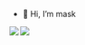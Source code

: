 - 👋 Hi, I’m mask
<a href="https://github.com/ss-mask-ss/dme-stats">
  <img align="left" src="https://github-readme-stats.vercel.app/api?username=ss-mask-ss&count_private=true&show_icons=true" />
</a>
<a href="https://github.com/ss-mask-ss/dme-stats">
  <img align="left" src="https://github-readme-stats.vercel.app/api/top-langs/?username=ss-mask-ss" />
</a>
